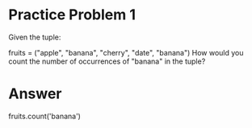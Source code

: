 # Practice Problem 1
Given the tuple:

fruits = ("apple", "banana", "cherry", "date", "banana")
How would you count the number of occurrences of "banana" in the tuple?

# Answer
fruits.count('banana')